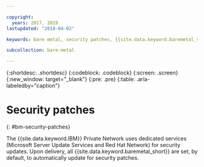 ```yaml
---

copyright:
  years: 2017, 2019
lastupdated: "2018-04-02"

keywords: bare metal, security patches, {{site.data.keyword.baremetal_short}}

subcollection: bare-metal

---
```

{:shortdesc: .shortdesc}
{:codeblock: .codeblock}
{:screen: .screen}
{:new_window: target="_blank"}
{:pre: .pre}
{:table: .aria-labeledby="caption"}

# Security patches
{: #bm-security-patches}

The {{site.data.keyword.IBM}} Private Network uses dedicated services (Microsoft Server Update Services and Red Hat Network) for security updates. Upon delivery, all {{site.data.keyword.baremetal_short}} are set, by default, to automatically update for security patches.
